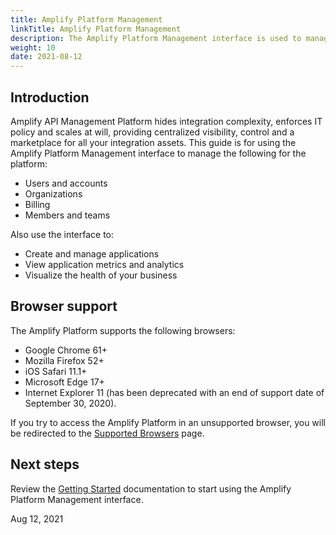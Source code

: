 ```yaml
---
title: Amplify Platform Management
linkTitle: Amplify Platform Management
description: The Amplify Platform Management interface is used to manage the Amplify API Management Platform.
weight: 10
date: 2021-08-12
---
```


## Introduction

Amplify API Management Platform hides integration complexity, enforces IT policy and scales at will, providing centralized visibility, control and a marketplace for all your integration assets. This guide is for using the Amplify Platform Management interface to manage the following for the platform:

* Users and accounts
* Organizations
* Billing
* Members and teams

Also use the interface to:

* Create and manage applications
* View application metrics and analytics
* Visualize the health of your business

## Browser support

The Amplify Platform supports the following browsers:

* Google Chrome 61+
* Mozilla Firefox 52+
* iOS Safari 11.1+
* Microsoft Edge 17+
* Internet Explorer 11 (has been deprecated with an end of support date of September 30, 2020).

If you try to access the Amplify Platform in an unsupported browser, you will be redirected to the [Supported Browsers](https://platform.axway.com/browser) page.

## Next steps

Review the [Getting Started](/docs/getting_started_with_amplify_platform_management/) documentation to start using the Amplify Platform Management interface.

Aug 12, 2021
